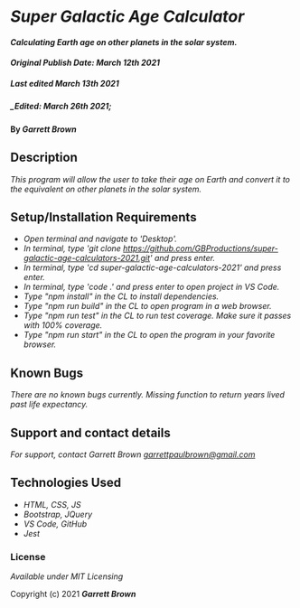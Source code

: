 # _Super Galactic Age Calculator_

#### _Calculating Earth age on other planets in the solar system._ 
#### _Original Publish Date: March 12th 2021_
##### _Last edited March 13th 2021_
##### _Edited: March 26th 2021;

#### By _**Garrett Brown**_

## Description
_This program will allow the user to take their age on Earth and convert it to the equivalent on other planets in the solar system._ 


## Setup/Installation Requirements

* _Open terminal and navigate to 'Desktop'._
* _In terminal, type 'git clone https://github.com/GBProductions/super-galactic-age-calculators-2021.git' and press enter._
* _In terminal, type 'cd super-galactic-age-calculators-2021' and press enter._
* _In terminal, type 'code .' and press enter to open project in VS Code._
* _Type "npm install" in the CL to install dependencies._
* _Type "npm run build" in the CL to open program in a web browser._
* _Type "npm run test" in the CL to run test coverage. Make sure it passes with 100% coverage._
* _Type "npm run start" in the CL to open the program in your favorite browser._



## Known Bugs

_There are no known bugs currently._
_Missing function to return years lived past life expectancy._

## Support and contact details

_For support, contact Garrett Brown <garrettpaulbrown@gmail.com>_

## Technologies Used

* _HTML, CSS, JS_
* _Bootstrap, JQuery_
* _VS Code, GitHub_
* _Jest_

### License

*Available under MIT Licensing*

Copyright (c) 2021 **_Garrett Brown_**